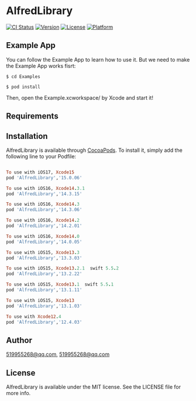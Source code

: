 # AlfredLibrary

[![CI Status](https://img.shields.io/travis/519955268@qq.com/AlfredLibrary.svg?style=flat)](https://travis-ci.org/519955268@qq.com/AlfredLibrary)
[![Version](https://img.shields.io/cocoapods/v/AlfredLibrary.svg?style=flat)](https://cocoapods.org/pods/AlfredLibrary)
[![License](https://img.shields.io/cocoapods/l/AlfredLibrary.svg?style=flat)](https://cocoapods.org/pods/AlfredLibrary)
[![Platform](https://img.shields.io/cocoapods/p/AlfredLibrary.svg?style=flat)](https://cocoapods.org/pods/AlfredLibrary)

## Example App

You can follow the Example App to learn how to use it. But we need to make the Example App works fisrt:
```
$ cd Examples

$ pod install

```
Then, open the Example.xcworkspace/ by Xcode and start it!

## Requirements

## Installation

AlfredLibrary is available through [CocoaPods](https://cocoapods.org). To install
it, simply add the following line to your Podfile:

```ruby

To use with iOS17, Xcode15
pod 'AlfredLibrary','15.0.06'

To use with iOS16, Xcode14.3.1
pod 'AlfredLibrary','14.3.15'

To use with iOS16, Xcode14.3
pod 'AlfredLibrary','14.3.06'

To use with iOS16, Xcode14.2
pod 'AlfredLibrary','14.2.01'

To use with iOS16, Xcode14.0
pod 'AlfredLibrary','14.0.05'

To use with iOS15, Xcode13.3
pod 'AlfredLibrary','13.3.03'

To use with iOS15, Xcode13.2.1  swift 5.5.2
pod 'AlfredLibrary','13.2.22'

To use with iOS15, Xcode13.1  swift 5.5.1
pod 'AlfredLibrary','13.1.11'

To use with iOS15, Xcode13
pod 'AlfredLibrary','13.1.03'

To use with Xcode12.4
pod 'AlfredLibrary','12.4.03'

```


## Author

519955268@qq.com, 519955268@qq.com

## License

AlfredLibrary is available under the MIT license. See the LICENSE file for more info.
